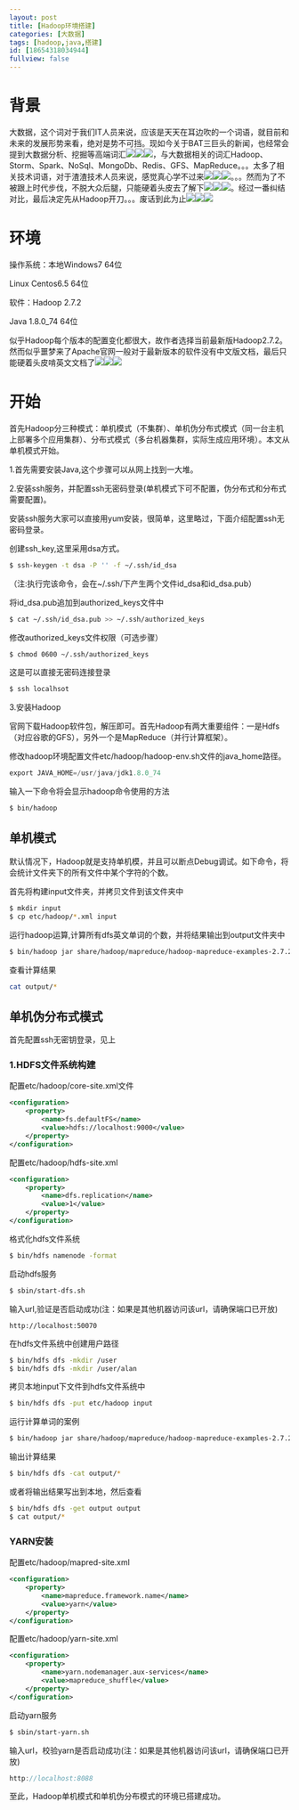 ```yaml
---
layout: post
title: [Hadoop环境搭建]
categories: [大数据]
tags: [hadoop,java,搭建]
id: [18654318034944]
fullview: false
---
```


# 背景

大数据，这个词对于我们IT人员来说，应该是天天在耳边吹的一个词语，就目前和未来的发展形势来看，绝对是势不可挡。现如今关于BAT三巨头的新闻，也经常会提到大数据分析、挖掘等高端词汇![](http://img.baidu.com/hi/face/i_f07.gif)![](http://img.baidu.com/hi/face/i_f07.gif)![](http://img.baidu.com/hi/face/i_f07.gif)，与大数据相关的词汇Hadoop、Storm、Spark、NoSql、MongoDb、Redis、GFS、MapReduce。。。太多了相关技术词语，对于渣渣技术人员来说，感觉真心学不过来![](http://img.baidu.com/hi/face/i_f08.gif)![](http://img.baidu.com/hi/face/i_f08.gif)![](http://img.baidu.com/hi/face/i_f08.gif)。。。然而为了不被跟上时代步伐，不脱大众后腿，只能硬着头皮去了解下![](http://img.baidu.com/hi/face/i_f32.gif)![](http://img.baidu.com/hi/face/i_f32.gif)![](http://img.baidu.com/hi/face/i_f32.gif)。经过一番纠结对比，最后决定先从Hadoop开刀。。。废话到此为止![](http://img.baidu.com/hi/face/i_f30.gif)![](http://img.baidu.com/hi/face/i_f30.gif)![](http://img.baidu.com/hi/face/i_f30.gif)

# 环境


操作系统：本地Windows7 64位


 Linux Centos6.5 64位

软件：Hadoop 2.7.2

 Java 1.8.0_74 64位

似乎Hadoop每个版本的配置变化都很大，故作者选择当前最新版Hadoop2.7.2。然而似乎噩梦来了Apache官网一般对于最新版本的软件没有中文版文档，最后只能硬着头皮啃英文文档了![](http://img.baidu.com/hi/face/i_f09.gif)![](http://img.baidu.com/hi/face/i_f09.gif)![](http://img.baidu.com/hi/face/i_f09.gif)

# 开始

首先Hadoop分三种模式：单机模式（不集群）、单机伪分布式模式（同一台主机上部署多个应用集群）、分布式模式（多台机器集群，实际生成应用环境）。本文从单机模式开始。


1.首先需要安装Java,这个步骤可以从网上找到一大堆。

2.安装ssh服务，并配置ssh无密码登录(单机模式下可不配置，伪分布式和分布式需要配置)。

安装ssh服务大家可以直接用yum安装，很简单，这里略过，下面介绍配置ssh无密码登录。

创建ssh_key,这里采用dsa方式。

```bash
$ ssh-keygen -t dsa -P '' -f ~/.ssh/id_dsa
```

（注:执行完该命令，会在~/.ssh/下产生两个文件id_dsa和id_dsa.pub）

将id_dsa.pub追加到authorized_keys文件中

```bash
$ cat ~/.ssh/id_dsa.pub >> ~/.ssh/authorized_keys
```

修改authorized_keys文件权限（可选步骤）

```bash
$ chmod 0600 ~/.ssh/authorized_keys
```

这是可以直接无密码连接登录


```bash
$ ssh localhsot
```

3.安装Hadoop

官网下载Hadoop软件包，解压即可。首先Hadoop有两大重要组件：一是Hdfs（对应谷歌的GFS），另外一个是MapReduce（并行计算框架）。

修改hadoop环境配置文件etc/hadoop/hadoop-env.sh文件的java_home路径。

```java
export JAVA_HOME=/usr/java/jdk1.8.0_74
```

输入一下命令将会显示hadoop命令使用的方法

```bash
$ bin/hadoop
```

## 单机模式

默认情况下，Hadoop就是支持单机模，并且可以断点Debug调试。如下命令，将会统计文件夹下的所有文件中某个字符的个数。


首先将构建input文件夹，并拷贝文件到该文件夹中

```bash
$ mkdir input
$ cp etc/hadoop/*.xml input
```

运行hadoop运算,计算所有dfs英文单词的个数，并将结果输出到output文件夹中

```bash
$ bin/hadoop jar share/hadoop/mapreduce/hadoop-mapreduce-examples-2.7.2.jar grep input output 'dfs[a-z]+'
```

查看计算结果

```bash
cat output/*
```

## 单机伪分布式模式


首先配置ssh无密钥登录，见上

### 1.HDFS文件系统构建

配置etc/hadoop/core-site.xml文件

```xml
<configuration>
    <property>
        <name>fs.defaultFS</name>
        <value>hdfs://localhost:9000</value>
    </property>
</configuration>
```

配置etc/hadoop/hdfs-site.xml


```xml
<configuration>
    <property>
        <name>dfs.replication</name>
        <value>1</value>
    </property>
</configuration>
```

格式化hdfs文件系统


```bash
$ bin/hdfs namenode -format
```

启动hdfs服务

```bash
$ sbin/start-dfs.sh
```

输入url,验证是否启动成功(注：如果是其他机器访问该url，请确保端口已开放)

```
http://localhost:50070
```

在hdfs文件系统中创建用户路径


```bash
$ bin/hdfs dfs -mkdir /user
$ bin/hdfs dfs -mkdir /user/alan
```

拷贝本地input下文件到hdfs文件系统中

```bash
$ bin/hdfs dfs -put etc/hadoop input
```

运行计算单词的案例

```bash
$ bin/hadoop jar share/hadoop/mapreduce/hadoop-mapreduce-examples-2.7.2.jar grep input output 'dfs[a-z.]+'
```

输出计算结果


```bash
$ bin/hdfs dfs -cat output/*
```

或者将输出结果写出到本地，然后查看

```bash
$ bin/hdfs dfs -get output output
$ cat output/*
```

### YARN安装

配置etc/hadoop/mapred-site.xml

```xml
<configuration>
    <property>
        <name>mapreduce.framework.name</name>
        <value>yarn</value>
    </property>
</configuration>
```

配置etc/hadoop/yarn-site.xml

```xml
<configuration>
    <property>
        <name>yarn.nodemanager.aux-services</name>
        <value>mapreduce_shuffle</value>
    </property>
</configuration>
```

启动yarn服务

```bash
$ sbin/start-yarn.sh
```

输入url，校验yarn是否启动成功(注：如果是其他机器访问该url，请确保端口已开放)


```java
http://localhost:8088
```

至此，Hadoop单机模式和单机伪分布模式的环境已搭建成功。


